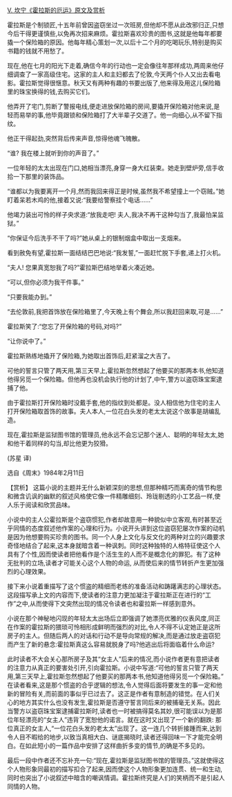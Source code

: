 [V. 坎宁《霍拉斯的厄运》原文及赏析](https://www.vrrw.net/wx/15440.html)

霍拉斯是个制锁匠,十五年前曾因盗窃坐过一次班房,但他却不愿从此改邪归正,只想今后干得更谨慎些,以免再次招来麻烦。霍拉斯喜欢珍贵的图书,这就是他每年都要撬一个保险箱的原因。他每年精心策划一次,以后十二个月的吃喝玩乐,特别是购买书籍的钱就不用愁了。

现在,他在七月的阳光下走着,确信今年的行动也一定会像往年那样成功,两周来他仔细调查了一家高级住宅。这家的主人和主妇都去了伦敦,今天两个仆人又出去看电影。霍拉斯觉得很惬意。秋天又有两种有趣的书要出版了,他来得及用这儿保险箱里的珠宝换得的钱,去购买它们。

他弄开了宅门,剪断了警报电线,便走进放保险箱的房间,要撬开保险箱对他来说,是轻而易举的事,他毕竟跟锁和保险箱打了大半辈子交道了。他一向细心,从不留下指纹。

他正干得起劲,突然背后传来声音,惊得他魂飞魄散。

“谁? 我在楼上就听到你的声音了。”

一位年轻的太太出现在门口,她相当漂亮,身穿一身大红装束。她走到壁炉旁,信手收拾一下那里的装饰品。

“谁都以为我要离开一个月,然而我回来得正是时候,虽然我不希望撞上一个窃贼。”她盯着呆若木鸡的他,接着又说:“我要给警察挂个电话……”

他竭力装出可怜的样子央求道:“放我走吧! 夫人,我决不再干这种勾当了,我最怕呆监狱。”

“你保证今后洗手不干了吗?”她从桌上的银制烟盒中取出一支烟来。

看到赦免有望,霍拉斯一面结结巴巴地说:“我发誓,”一面赶忙脱下手套,递上打火机。

“夫人! 您果真宽恕我了吗?”霍拉斯巴结地举着火凑近她。

“可以,但你必须为我干件事。”

“只要我能办到。”

“去伦敦前,我把首饰放在保险箱里了,今天晚上有个舞会,所以我赶回来取,可是……”

霍拉斯笑了:“您忘了开保险箱的号码,对吗?”

“让你说中了。”

霍拉斯熟练地撬开了保险箱,为她取出首饰后,赶紧溜之大吉了。

可他的誓言只管了两天用,第三天早上,霍拉斯忽然想起了他要买的那两本书,他知道他得另觅一个保险箱。但他再也没机会执行他的计划了,中午,警方以盗窃珠宝案逮捕了他。

由于霍拉斯打开保险箱时没戴手套,他的指纹到处都是。没人相信他为住宅的主人打开保险箱取首饰的故事。夫人本人,一位花白头发的老太太说这个故事是胡编乱造。

现在,霍拉斯是监狱图书馆的管理员,他永远不会忘记那个迷人、聪明的年轻太太,她和他干着同样的勾当,却比他更为狡猾。

(苏星 译)

选自《周末》1984年2月11日



【赏析】 这篇小说的主题并无什么新颖深刻的思想,但那种精巧而离奇的情节构思和微含讥讽的幽默的叙述风格使它像一件精雕细刻、玲珑剔透的小工艺品一样,使人乐于阅读和欣赏品味。

小说中的主人公霍拉斯是个盗窃惯犯,作者却故意用一种貌似中立客观,有时甚至近乎同情的态度叙述他作案的心理和行为。小说开头讲到这位盗窃犯屡次作案的动机是因为他想要购买珍贵的图书。同一个人身上文化与反文化的两种对立的兴趣要求奇怪地结合了起来,这本身就暗含着一种讽刺。同时这种独特的人格特征使这个人具有了个性,因而使读者把他看作是个活生生的人而不是概念化的罪犯。有了这种无批判的立场,读者才可能关心这个人物的命运, 从而使后来的情节转折产生更加强烈的心理效果。

接下来小说着重描写了这个惯盗的精细而老练的准备活动和踌躇满志的心理状态。这段描写承上文的内容而下,使读者的注意力更加凝注于霍拉斯正在进行的“工作”之中,从而使得下文突然出现的情况令读者也和霍拉斯一样感到意外。

小说在那个神秘地闪现的年轻太太出场后立即强调了她漂亮优雅的仪表风度,同正在作案的霍拉斯的猥琐可怜相形成鲜明而强烈的对比,令人不得不认定她正是这所房子的主人。但随后两人的对话和行动不是导向常规的解决,而是通过放走盗窃犯而产生了新的悬念:霍拉斯真这么容易就脱身了吗?他逃出后将面临着什么命运?

此时读者不大会关心那所房子及其“女主人”后来的情况,而小说作者更有意把读者的注意力从真正的要害处引开,引向霍拉斯。小说中写道:“可他的誓言只管了两天用,第三天早上,霍拉斯忽然想起了他要买的那两本书,他知道他得另觅一个保险箱。” 在读者看来,这是那个惯盗的合乎逻辑的想法,令人觉得后面将要发生的事一定和他新的冒险有关,而前面的事似乎已过去了。这正是作者有意制造的错觉。在人们关心的地方其实什么也没有发生,霍拉斯是否遵守誓言同后来的被捕毫无关系。因此当警方以盗窃珠宝案逮捕霍拉斯时,读者也一时被搞得莫名其妙,很可能误以为是那位年轻漂亮的“女主人”违背了宽恕他的诺言。就在这时又出现了一个新的翻跌: 那位真正的女主人,“一位花白头发的老太太”出现了。这一连几个转折接踵而来,达到令人目不暇给的地步,以致当真相大白、谜底揭晓时,读者还得回味一下才能完全明白。在如此短小的一篇作品中安排了这样曲折多变的情节,的确是不多见的。

最后一段中作者还不忘补充一句:“现在,霍拉斯是监狱图书馆的管理员。”这就使得这个人物形象同最初的描写扣合了起来,因而使这个人物形象更加连贯、统一和生动,同时也突出了小说叙述中暗含的嘲讽情调。霍拉斯终究是人们的笑柄而不是引起人同情的人物。

